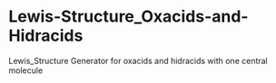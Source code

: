 # Lewis-Structure_Oxacids-and-Hidracids
Lewis_Structure Generator for oxacids and hidracids with one central molecule
